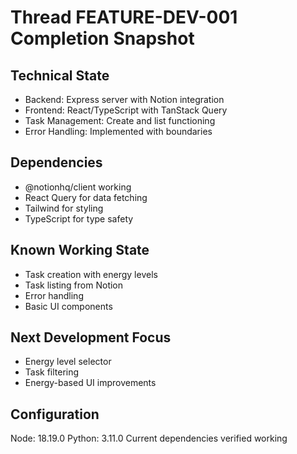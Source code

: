 # Thread FEATURE-DEV-001 Completion Snapshot

## Technical State
- Backend: Express server with Notion integration
- Frontend: React/TypeScript with TanStack Query
- Task Management: Create and list functioning
- Error Handling: Implemented with boundaries

## Dependencies
- @notionhq/client working
- React Query for data fetching
- Tailwind for styling
- TypeScript for type safety

## Known Working State
- Task creation with energy levels
- Task listing from Notion
- Error handling
- Basic UI components

## Next Development Focus
- Energy level selector
- Task filtering
- Energy-based UI improvements

## Configuration
Node: 18.19.0
Python: 3.11.0
Current dependencies verified working